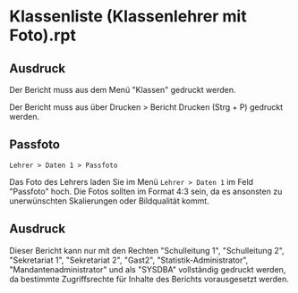 # Klassenliste (Klassenlehrer mit Foto).rpt

## Ausdruck

Der Bericht muss aus dem Menü "Klassen" gedruckt werden.

Der Bericht muss aus über Drucken > Bericht Drucken (Strg + P) gedruckt werden.

## Passfoto

`Lehrer > Daten 1 > Passfoto`

Das Foto des Lehrers laden Sie im Menü `Lehrer > Daten 1` im Feld "Passfoto" hoch. Die Fotos sollten im Format 4:3 sein, da es ansonsten zu unerwünschten Skalierungen oder Bildqualität kommt.

## Ausdruck

Dieser Bericht kann nur mit den Rechten "Schulleitung 1", "Schulleitung 2", "Sekretariat 1", "Sekretariat 2", "Gast2", "Statistik-Administrator", "Mandantenadministrator" und als "SYSDBA" vollständig gedruckt werden, da bestimmte Zugriffsrechte für Inhalte des Berichts vorausgesetzt werden.